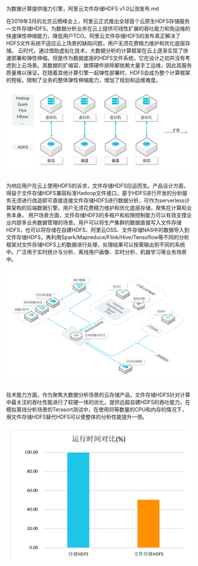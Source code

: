 为数据计算提供强力引擎，阿里云文件存储HDFS v1.0公测发布.md

在2019年3月的北京云栖峰会上，阿里云正式推出全球首个云原生HDFS存储服务—文件存储HDFS，为数据分析业务在云上提供可线性扩展的吞吐能力和免运维的快速弹性伸缩能力，降低用户TCO。阿里云文件存储HDFS的发布真正解决了HDFS文件系统不适应云上场景的缺陷问题，用户无须花费精力维护和优化底层存储。
云时代，通过借助虚拟化技术，大数据分析的计算框架在云上逐渐实现了快速部署和弹性伸缩。但是作为数据底座的HDFS文件系统，它在设计之初并没有考虑到上云场景。其数据的扩缩容、故障硬件排除都依赖大量手工运维，因此其服务质量难以保证。在随着其他计算引擎一起弹性部署时，HDFS会成为整个计算框架的短板，限制了业务的整体弹性伸缩能力，增加了规划和运维难度。

<div style="text-align:center" align="center">
<img src="/images/为数据计算提供强力引擎，阿里云文件存储HDFS v1.0公测发布1.png" align="center" />
</div>
</br>

为响应用户在云上使用HDFS的诉求，文件存储HDFS应运而生。产品设计方面，得益于文件存储HDFS兼容标准Hadoop文件接口，基于HDFS进行开发的分析服务无须进行改造即可直接连接文件存储HDFS进行数据分析，可作为serverless计算架构的后端数据引擎。用户无须花费精力维护和优化底层存储，聚焦在计算和业务本身。
用户场景方面，文件存储HDFS的多租户和权限控制能力可以有效支撑企业内部多业务数据管理的场景。用户可以将生产集群的数据直接写入文件存储HDFS，也可以将存储在自建HDFS、阿里云OSS、文件存储NAS中的数据导入到文件存储HDFS，再利用Spark/Mapreduce/Flink/Hive/Tensoflow等不同的分析框架对文件存储HDFS上的数据进行处理，处理结果可以按需输出到不同的系统中。广泛用于实时统计与分析、离线用户画像、实时分析、机器学习等业务场景中。

<div style="text-align:center" align="center">
<img src="/images/为数据计算提供强力引擎，阿里云文件存储HDFS v1.0公测发布2.png" align="center" />
</div>
</br>

技术能力方面，作为聚焦大数据分析场景的云存储产品，文件存储HDFS针对计算中最关注的吞吐性能进行了软硬一体的优化，提供远超自建HDFS的吞吐能力。在模拟离线分析场景的Terasort测试中，在使用同等数量的CPU和内存的情况下，用文件存储HDFS替代HDFS可以使整体的分析性能提升一倍。

<div style="text-align:center" align="center">
<img src="/images/为数据计算提供强力引擎，阿里云文件存储HDFS v1.0公测发布3.png" align="center" />
</div>

